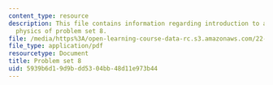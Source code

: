 ```yaml
---
content_type: resource
description: This file contains information regarding introduction to applied nuclear
  physics of problem set 8.
file: /media/https%3A/open-learning-course-data-rc.s3.amazonaws.com/22-02-introduction-to-applied-nuclear-physics-spring-2012/5939b6d19d9bdd5304bb48d11e973b44_MIT22_02S12_pset8.pdf
file_type: application/pdf
resourcetype: Document
title: Problem set 8
uid: 5939b6d1-9d9b-dd53-04bb-48d11e973b44
---
```

